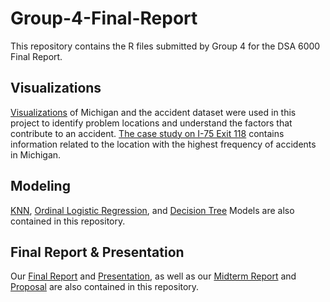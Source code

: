 # Group-4-Final-Report
This repository contains the R files submitted by Group 4 for the DSA 6000 Final Report.

## Visualizations
[Visualizations](Michigan.md) of Michigan and the accident dataset were used in this project to identify problem locations and understand the factors that contribute to an accident. [The case study on I-75 Exit 118](Acc_location.md) contains information related to the location with the highest frequency of accidents in Michigan.

## Modeling
[KNN](knn,decision-tree.R), [Ordinal Logistic Regression](Ordinal_Logistic_Regression.R), and [Decision Tree](MI_accidents_for_severity_script_decision-trees.R) Models are also contained in this repository.

## Final Report & Presentation
Our [Final Report](Final_Report.pdf) and [Presentation](Final_Presentation.pptx), as well as our [Midterm Report](Midterm_Report.pdf) and [Proposal](Project_Proposal.pdf) are also contained in this repository.
